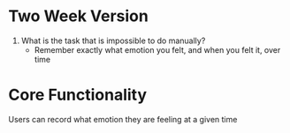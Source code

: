 # Two Week Version

1. What is the task that is impossible to do manually?
   - Remember exactly what emotion you felt, and when you felt it, over time

# Core Functionality

Users can record what emotion they are feeling at a given time
